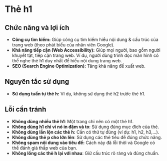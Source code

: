 # Thẻ h1

## Chức năng và lợi ích

- **Công cụ tìm kiếm:** Giúp công cụ tìm kiếm hiểu nội dung & cấu trúc của trang web (theo phát biểu của nhân viên Google).
- **Khả năng tiếp cận (Web Accessibility):** Giúp mọi người, bao gồm người khuyết tật, tiếp cận trang web. Ví dụ, người dùng trình đọc màn hình có thể nghe thẻ h1 duy nhất để hiểu nội dung trang web.
- **SEO (Search Engine Optimization):** Tăng khả năng đề xuất web.

## Nguyên tắc sử dụng

- **Sử dụng tuần tự thẻ h:** Ví dụ, không sử dụng thẻ h2 trước thẻ h1.


## Lỗi cần tránh

- **Không dùng nhiều thẻ h1**: Một trang chỉ nên có một thẻ h1.
- **Không dùng h1 chỉ vì nó in đậm và to**: Sử dụng đúng mục đích của thẻ.
- **Không dùng lẫn lộn các thẻ h:** Cần có thứ tự đúng (ví dụ: h1, h2, h3,...).
- **Không dùng thẻ p cho lớn lên**: Sử dụng các thẻ tiêu đề đúng chức năng.
- **Không spam nội dung vào tiêu đề:** Cách này đã lỗi thời và Google có thể đánh giá thấp web của bạn.
- **Không lồng các thẻ h lại với nhau**: Giữ cấu trúc rõ ràng và đúng chuẩn.
